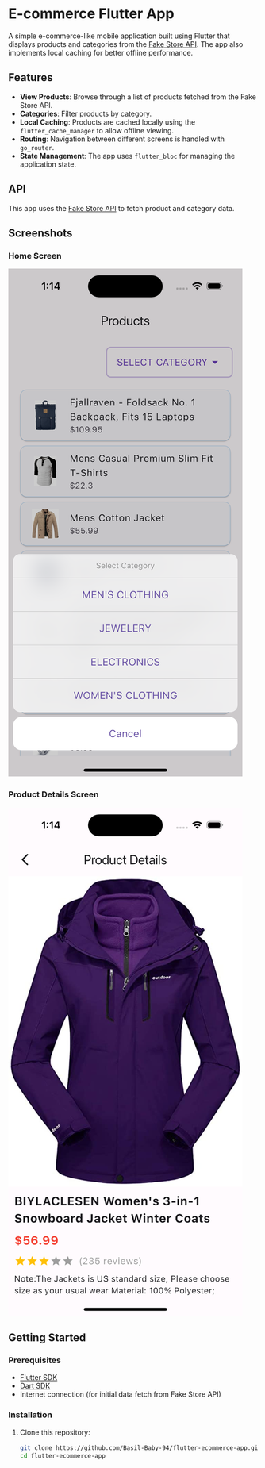 # E-commerce Flutter App

A simple e-commerce-like mobile application built using Flutter that displays products and categories from the [Fake Store API](https://fakestoreapi.com). The app also implements local caching for better offline performance.

## Features

- **View Products**: Browse through a list of products fetched from the Fake Store API.
- **Categories**: Filter products by category.
- **Local Caching**: Products are cached locally using the `flutter_cache_manager` to allow offline viewing.
- **Routing**: Navigation between different screens is handled with `go_router`.
- **State Management**: The app uses `flutter_bloc` for managing the application state.

## API

This app uses the [Fake Store API](https://fakestoreapi.com) to fetch product and category data.

## Screenshots

### Home Screen
![Home Screen](home.png)

### Product Details Screen
![Product Details Screen](details.png)

## Getting Started

### Prerequisites

- [Flutter SDK](https://flutter.dev)
- [Dart SDK](https://dart.dev)
- Internet connection (for initial data fetch from Fake Store API)

### Installation

1. Clone this repository:

   ```bash
   git clone https://github.com/Basil-Baby-94/flutter-ecommerce-app.git
   cd flutter-ecommerce-app

